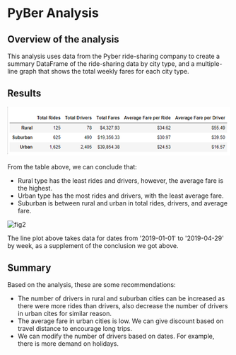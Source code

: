 # PyBer Analysis

## Overview of the analysis
This analysis uses data from the Pyber ride-sharing company to create a summary DataFrame of the ride-sharing data by city type, and a multiple-line graph that shows the total weekly fares for each city type. 

## Results
![fig1](analysis/summary.png)

From the table above, we can conclude that:
- Rural type has the least rides and drivers, however, the average fare is the highest.
- Urban type has the most rides and drivers, with the least average fare.
- Suburban is between rural and urban in total rides, drivers, and average fare.

![fig2](Resources/PyBer_fare_summary.png)

The line plot above takes data for dates from '2019-01-01' to '2019-04-29' by week, as a supplement of the conclusion we got above.

## Summary
Based on the analysis, these are some recommendations:
- The number of drivers in rural and suburban cities can be increased as there were more rides than drivers, also decrease the number of drivers in urban cites for similar reason.
- The average fare in urban cities is low. We can give discount based on travel distance to encourage long trips.
- We can modify the number of drivers based on dates. For example, there is more demand on holidays.
